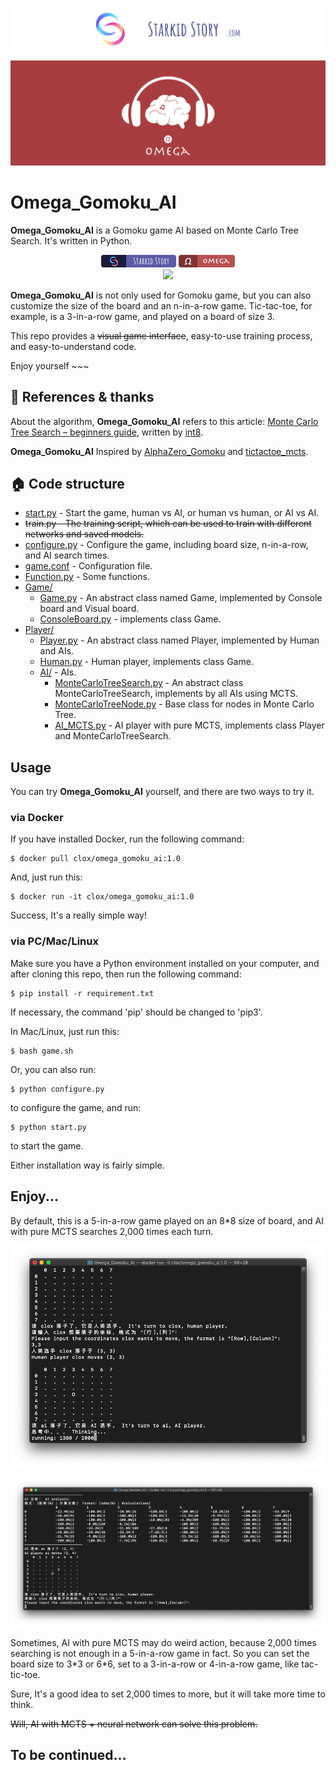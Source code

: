 [![Starkidstory](Image/starkidstory_title.png)](https://starkidstory.com)

![Header](Image/omega_title.png)

# Omega_Gomoku_AI

**Omega_Gomoku_AI** is a Gomoku game AI based on Monte Carlo Tree Search. It's written in Python. 

<p align="center">
<a href="https://starkidstory.com"><img src="Image/star_badge.png" height=20></a>
<img src="Image/omega_badge.png" height=20/>
<br/>
<a href="https://github.com/CLOXnu/Omega_Gomoku_AI/blob/master/README.zh-cn.md"><img src="https://img.shields.io/badge/%E4%B8%AD%E6%96%87-README-blue.svg?style=flat"/></a>
</p>

**Omega_Gomoku_AI** is not only used for Gomoku game, but you can also customize the size of the board and an n-in-a-row game. Tic-tac-toe, for example, is a 3-in-a-row game, and played on a board of size 3.

This repo provides a ~~visual game interface~~, easy-to-use training process, and easy-to-understand code. 

Enjoy yourself ~~~

## 📖 References & thanks

About the algorithm, **Omega_Gomoku_AI** refers to this article: [Monte Carlo Tree Search – beginners guide](https://int8.io/monte-carlo-tree-search-beginners-guide/), written by [int8](https://github.com/int8).

**Omega_Gomoku_AI** Inspired by [AlphaZero_Gomoku](https://github.com/junxiaosong/AlphaZero_Gomoku) and [tictactoe_mcts](https://github.com/zhuliquan/tictactoe_mcts).


## 🏠 Code structure

- [start.py](start.py) - Start the game, human vs AI, or human vs human, or AI vs AI.
- ~~train.py - The training script, which can be used to train with different networks and saved models.~~
- [configure.py](configure.py) - Configure the game, including board size, n-in-a-row, and AI search times.
- [game.conf](game.conf) - Configuration file.
- [Function.py](Function.py) - Some functions.
- [Game/](Game/)
  - [Game.py](Game/Game.py) - An abstract class named Game, implemented by Console board and Visual board.
  - [ConsoleBoard.py](Game/ConsoleBoard.py) - implements class Game.
- [Player/](Player/)
  - [Player.py](Player/Player.py) - An abstract class named Player, implemented by Human and AIs.
  - [Human.py](Player/Human.py) - Human player, implements class Game.
  - [AI/](Player/AI/) - AIs.
    - [MonteCarloTreeSearch.py](Player/AI/MonteCarloTreeSearch.py) - An abstract class MonteCarloTreeSearch, implements by all AIs using MCTS.
    - [MonteCarloTreeNode.py](Player/AI/MonteCarloTreeNode.py) - Base class for nodes in Monte Carlo Tree.
    - [AI_MCTS.py](Player/AI/AI_MCTS.py) - AI player with pure MCTS, implements class Player and MonteCarloTreeSearch.
    
    
## Usage

You can try **Omega_Gomoku_AI** yourself, and there are two ways to try it.

### via Docker

If you have installed Docker, run the following command:

```shell
$ docker pull clox/omega_gomoku_ai:1.0
```

And, just run this:

```shell
$ docker run -it clox/omega_gomoku_ai:1.0
```

Success, It's a really simple way!

### via PC/Mac/Linux

Make sure you have a Python environment installed on your computer, and after cloning this repo, then run the following command:

```shell
$ pip install -r requirement.txt
```

If necessary, the command 'pip' should be changed to 'pip3'.

In Mac/Linux, just run this:

```shell
$ bash game.sh
```

Or, you can also run:

```shell
$ python configure.py
```

to configure the game, and run:

```shell
$ python start.py
```

to start the game.

Either installation way is fairly simple.


## Enjoy...

By default, this is a 5-in-a-row game played on an 8\*8 size of board, and AI with pure MCTS searches 2,000 times each turn.

![AI thinking](Image/AI_thinking.png)

![AI_moves](Image/AI_moves.png)

Sometimes, AI with pure MCTS may do weird action, because 2,000 times searching is not enough in a 5-in-a-row game in fact. So you can set the board size to 3\*3 or 6\*6, set to a 3-in-a-row or 4-in-a-row game, like tac-tic-toe.

Sure, It's a good idea to set 2,000 times to more, but it will take more time to think.

~~Will, AI with MCTS + neural network can solve this problem.~~


## To be continued...



